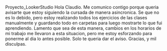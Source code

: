 
Proyecto_LookerStudio
Hola Claudio. Me comunico contigo porque queria avisarte que estoy siguiendo la cursada de manera asincronica. Se que no es lo debido, pero estoy realizando todos los ejercicios de las clases manualmente y guardando todo en carpetas para luego mostrarte lo que fui aprendiendo. Lamento que sea de esta manera, cambios en los horarios de mi trabajo me llevaron a esta situacion, pero me estoy esforzando para ponerme al dia lo antes posible. Solo te queria dar el aviso. Gracias, y mil disculpas.
